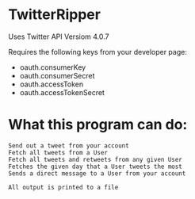 # TwitterRipper
Uses Twitter API Versiom 4.0.7

Requires the following keys from your developer page:
* oauth.consumerKey
* oauth.consumerSecret
* oauth.accessToken
* oauth.accessTokenSecret

# What this program can do:
    Send out a tweet from your account
    Fetch all tweets from a User
    Fetch all tweets and retweets from any given User
    Fetches the given day that a User tweets the most
    Sends a direct message to a User from your account
    
    All output is printed to a file
